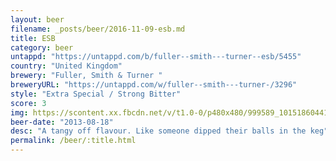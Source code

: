 ```yaml
---
layout: beer
filename: _posts/beer/2016-11-09-esb.md
title: ESB
category: beer
untappd: "https://untappd.com/b/fuller--smith---turner--esb/5455"
country: "United Kingdom"
brewery: "Fuller, Smith & Turner "
breweryURL: "https://untappd.com/w/fuller--smith---turner-/3296"
style: "Extra Special / Strong Bitter"
score: 3
img: https://scontent.xx.fbcdn.net/v/t1.0-0/p480x480/999589_10151860441473745_1970036928_n.jpg?oh=702287cb58ca82fe532ac76aac6370b7&oe=590D41EA
beer-date: "2013-08-18"
desc: "A tangy off flavour. Like someone dipped their balls in the keg"
permalink: /beer/:title.html
---
```

